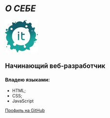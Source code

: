 # _О СЕБЕ_

![Картинка](https://raw.githubusercontent.com/ann-ost/AboutMe/3374ea54d49b4290cc550870c779cdc1479e2adf/IT.jpg)

## Начинающий веб-разработчик

### Владею языками:
- HTML;
- CSS;
- JavaScript

[Профиль на GitHub](https://github.com/ann-ost)

